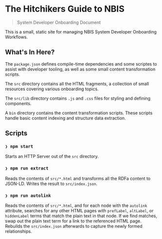 # The Hitchikers Guide to NBIS

> System Developer Onboarding Document

This is a small, static site for managing NBIS System Developer Onboarding Workflows.

## What's In Here?

The `package.json` defines compile-time dependencies and some scriptes to assist with developer tooling, as well as some small content transformation scripts.

The `src` directory contains all the HTML fragments, a collection of small resources covering various onboarding topics.

The `src/lib` directory contains `.js` and `.css` files for styling and defining components.

A `bin` directory contains the content transformation scripts. These scripts handle basic content indexing and structure data extraction.

## Scripts

### `❯ npm start`

Starts an HTTP Server out of the `src` directory.

### `❯ npm run extract`

Reads the contents of `src/*.html` and transforms all the RDFa content to JSON-LD. Writes the result to `src/index.json`.

### `❯ npm run autolink`

Reads the contents of `src/*.html`, and for each node with the `autolink` attribute, searches for any other HTML pages with `prefLabel`, `altLabel`, or `hiddenLabel` terms that match the plain text in that node. If we find matches, swap out the plain text term for a link to the referenced HTML page. Rebuilds the `src/index.json` afterwards to capture the newly formed relationships.